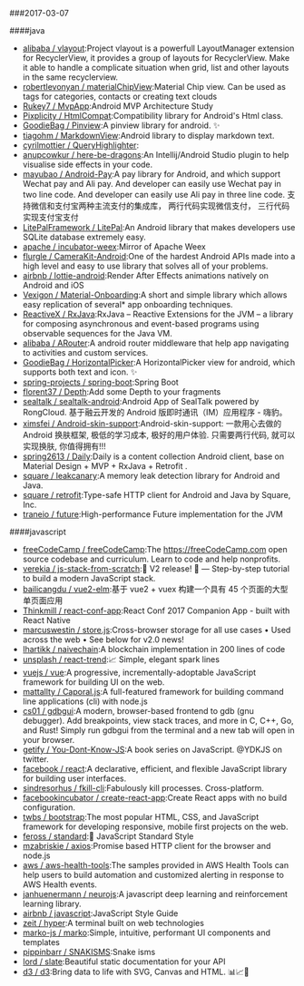 ###2017-03-07 

####java
* [alibaba / vlayout](https://github.com/alibaba/vlayout):Project vlayout is a powerfull LayoutManager extension for RecyclerView, it provides a group of layouts for RecyclerView. Make it able to handle a complicate situation when grid, list and other layouts in the same recyclerview.
* [robertlevonyan / materialChipView](https://github.com/robertlevonyan/materialChipView):Material Chip view. Can be used as tags for categories, contacts or creating text clouds
* [Rukey7 / MvpApp](https://github.com/Rukey7/MvpApp):Android MVP Architecture Study
* [Pixplicity / HtmlCompat](https://github.com/Pixplicity/HtmlCompat):Compatibility library for Android's Html class.
* [GoodieBag / Pinview](https://github.com/GoodieBag/Pinview):A pinview library for android. ✨
* [tiagohm / MarkdownView](https://github.com/tiagohm/MarkdownView):Android library to display markdown text.
* [cyrilmottier / QueryHighlighter](https://github.com/cyrilmottier/QueryHighlighter):
* [anupcowkur / here-be-dragons](https://github.com/anupcowkur/here-be-dragons):An Intellij/Android Studio plugin to help visualise side effects in your code.
* [mayubao / Android-Pay](https://github.com/mayubao/Android-Pay):A pay library for Android, and which support Wechat pay and Ali pay. And developer can easily use Wechat pay in two line code. And developer can easily use Ali pay in three line code. 支持微信和支付宝两种主流支付的集成库， 两行代码实现微信支付， 三行代码实现支付宝支付
* [LitePalFramework / LitePal](https://github.com/LitePalFramework/LitePal):An Android library that makes developers use SQLite database extremely easy.
* [apache / incubator-weex](https://github.com/apache/incubator-weex):Mirror of Apache Weex
* [flurgle / CameraKit-Android](https://github.com/flurgle/CameraKit-Android):One of the hardest Android APIs made into a high level and easy to use library that solves all of your problems.
* [airbnb / lottie-android](https://github.com/airbnb/lottie-android):Render After Effects animations natively on Android and iOS
* [Vexigon / Material-Onboarding](https://github.com/Vexigon/Material-Onboarding):A short and simple library which allows easy replication of several* app onboarding techniques.
* [ReactiveX / RxJava](https://github.com/ReactiveX/RxJava):RxJava – Reactive Extensions for the JVM – a library for composing asynchronous and event-based programs using observable sequences for the Java VM.
* [alibaba / ARouter](https://github.com/alibaba/ARouter):A android router middleware that help app navigating to activities and custom services.
* [GoodieBag / HorizontalPicker](https://github.com/GoodieBag/HorizontalPicker):A HorizontalPicker view for android, which supports both text and icon. ✨
* [spring-projects / spring-boot](https://github.com/spring-projects/spring-boot):Spring Boot
* [florent37 / Depth](https://github.com/florent37/Depth):Add some Depth to your fragments
* [sealtalk / sealtalk-android](https://github.com/sealtalk/sealtalk-android):Android App of SealTalk powered by RongCloud. 基于融云开发的 Android 版即时通讯（IM）应用程序 - 嗨豹。
* [ximsfei / Android-skin-support](https://github.com/ximsfei/Android-skin-support):Android-skin-support: 一款用心去做的Android 换肤框架, 极低的学习成本, 极好的用户体验. 只需要两行代码, 就可以实现换肤, 你值得拥有!!!
* [spring2613 / Daily](https://github.com/spring2613/Daily):Daily is a content collection Android client, base on Material Design + MVP + RxJava + Retrofit .
* [square / leakcanary](https://github.com/square/leakcanary):A memory leak detection library for Android and Java.
* [square / retrofit](https://github.com/square/retrofit):Type-safe HTTP client for Android and Java by Square, Inc.
* [traneio / future](https://github.com/traneio/future):High-performance Future implementation for the JVM

####javascript
* [freeCodeCamp / freeCodeCamp](https://github.com/freeCodeCamp/freeCodeCamp):The https://freeCodeCamp.com open source codebase and curriculum. Learn to code and help nonprofits.
* [verekia / js-stack-from-scratch](https://github.com/verekia/js-stack-from-scratch):🎉 V2 release! 🎉 — Step-by-step tutorial to build a modern JavaScript stack.
* [bailicangdu / vue2-elm](https://github.com/bailicangdu/vue2-elm):基于 vue2 + vuex 构建一个具有 45 个页面的大型单页面应用
* [Thinkmill / react-conf-app](https://github.com/Thinkmill/react-conf-app):React Conf 2017 Companion App - built with React Native
* [marcuswestin / store.js](https://github.com/marcuswestin/store.js):Cross-browser storage for all use cases • Used across the web • See below for v2.0 news!
* [lhartikk / naivechain](https://github.com/lhartikk/naivechain):A blockchain implementation in 200 lines of code
* [unsplash / react-trend](https://github.com/unsplash/react-trend):📈 Simple, elegant spark lines
* [vuejs / vue](https://github.com/vuejs/vue):A progressive, incrementally-adoptable JavaScript framework for building UI on the web.
* [mattallty / Caporal.js](https://github.com/mattallty/Caporal.js):A full-featured framework for building command line applications (cli) with node.js
* [cs01 / gdbgui](https://github.com/cs01/gdbgui):A modern, browser-based frontend to gdb (gnu debugger). Add breakpoints, view stack traces, and more in C, C++, Go, and Rust! Simply run gdbgui from the terminal and a new tab will open in your browser.
* [getify / You-Dont-Know-JS](https://github.com/getify/You-Dont-Know-JS):A book series on JavaScript. @YDKJS on twitter.
* [facebook / react](https://github.com/facebook/react):A declarative, efficient, and flexible JavaScript library for building user interfaces.
* [sindresorhus / fkill-cli](https://github.com/sindresorhus/fkill-cli):Fabulously kill processes. Cross-platform.
* [facebookincubator / create-react-app](https://github.com/facebookincubator/create-react-app):Create React apps with no build configuration.
* [twbs / bootstrap](https://github.com/twbs/bootstrap):The most popular HTML, CSS, and JavaScript framework for developing responsive, mobile first projects on the web.
* [feross / standard](https://github.com/feross/standard):🌟 JavaScript Standard Style
* [mzabriskie / axios](https://github.com/mzabriskie/axios):Promise based HTTP client for the browser and node.js
* [aws / aws-health-tools](https://github.com/aws/aws-health-tools):The samples provided in AWS Health Tools can help users to build automation and customized alerting in response to AWS Health events.
* [janhuenermann / neurojs](https://github.com/janhuenermann/neurojs):A javascript deep learning and reinforcement learning library.
* [airbnb / javascript](https://github.com/airbnb/javascript):JavaScript Style Guide
* [zeit / hyper](https://github.com/zeit/hyper):A terminal built on web technologies
* [marko-js / marko](https://github.com/marko-js/marko):Simple, intuitive, performant UI components and templates
* [pippinbarr / SNAKISMS](https://github.com/pippinbarr/SNAKISMS):Snake isms
* [lord / slate](https://github.com/lord/slate):Beautiful static documentation for your API
* [d3 / d3](https://github.com/d3/d3):Bring data to life with SVG, Canvas and HTML. 📊📈🎉

